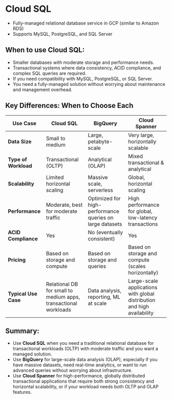 # Cloud SQL

- Fully-managed relational database service in GCP (similar to Amazon RDS)
- Supports MySQL, PostgreSQL, and SQL Server

## When to use Cloud SQL:
- Smaller databases with moderate storage and performance needs.
- Transactional systems where data consistency, ACID compliance, and complex SQL queries are required.
- If you need compatibility with MySQL, PostgreSQL, or SQL Server.
- You need a fully-managed solution without worrying about maintenance and management overhead.

## Key Differences: When to Choose Each

| **Use Case** | **Cloud SQL** | **BigQuery** | **Cloud Spanner** |
|--------------|---------------|--------------|-------------------|
| **Data Size** | Small to medium | Large, petabyte-scale | Very large, horizontally scalable |
| **Type of Workload** | Transactional (OLTP) | Analytical (OLAP) | Mixed transactional & analytical |
| **Scalability** | Limited horizontal scaling | Massive scale, serverless | Global, horizontal scaling |
| **Performance** | Moderate, best for moderate traffic | Optimized for high-performance queries on large datasets | High performance for global, low-latency transactions |
| **ACID Compliance** | Yes | No (eventually consistent) | Yes |
| **Pricing** | Based on storage and compute | Based on storage and queries | Based on storage and compute (scales horizontally) |
| **Typical Use Case** | Relational DB for small to medium apps, transactional workloads | Data analysis, reporting, ML at scale | Large-scale applications with global distribution and high availability |

## Summary:
- Use **Cloud SQL** when you need a traditional relational database for transactional workloads (OLTP) with moderate traffic and you want a managed solution.
- Use **BigQuery** for large-scale data analysis (OLAP), especially if you have massive datasets, need real-time analytics, or want to run advanced queries without worrying about infrastructure.
- Use **Cloud Spanner** for high-performance, globally distributed transactional applications that require both strong consistency and horizontal scalability, or if your workload needs both OLTP and OLAP features.
